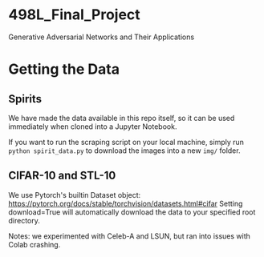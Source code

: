 # 498L_Final_Project
Generative Adversarial Networks and Their Applications

# Getting the Data
## Spirits
We have made the data available in this repo itself, so it can be used immediately when cloned into a Jupyter Notebook.

If you want to run the scraping script on your local machine, simply run `python spirit_data.py` to download the images into a new `img/` folder.

## CIFAR-10 and STL-10
We use Pytorch's builtin Dataset object: https://pytorch.org/docs/stable/torchvision/datasets.html#cifar
Setting download=True will automatically download the data to your specified root directory.

Notes: we experimented with Celeb-A and LSUN, but ran into issues with Colab crashing.
